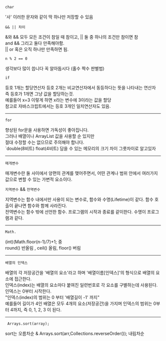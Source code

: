 `char`<br>

 '사' 이러한 문자와 같이 딱 하나만 저장할 수 있음 



`&& || 차이`<br>

 &와 && 모두 모든 조건이 참일 때 참이고, || 둘 중 하나의 조건만 참이면 참 <br>
 and && 그리고 둘다 만족해야함. <br>
|| or 혹은 오직 하나만 만족하면 됨.


  
`n % 2 == 0`<br>

 생각보다 많이 씁니다 꼭 알아둡시다 (홀수 짝수 판별법)


`if`
     
  등호 1개는 할당연산자  등호 2개는 비교연산자에서 동등하다는 뜻을 나타내는 연산자 <br>
  즉 등호가 1개면 그냥 값을 할당하는것. <br>
  예를들어 x=3 이렇게 하면 x라는 변수에 3이라는 값을 할당 <br>
  참고로 자바스크립트에서는 등호 3개인 일치연산자도 있음.
      <hr>
      
      
`for`
      
  향상된 for문을 사용하면 가독성이 좋아집니다. <br>
  그러나 배열이나 ArrayList 값을 사용할 순 있지만 <br>
  절대 수정할 수는 없으므로 주의해야 합니다.<br>
  `double(8비트) float(4비트) 
  담을 수 있는 메모리의 크기 차이 그릇차이로 알고있자 
      <hr>
      
`매개변수`
 
   매개변수란 둘 사이에서 양편의 관계를 맺어주면서, 어떤 관계나 범위 안에서 여러가지 값으로 변할 수 있는 가변적 요소이다.<br>
   
`지역변수` && `전역변수`
  
   지역변수는 함수 내에서만 사용이 되는 변수로, 함수와 수명(Lifetime)이 같다. 함수 호출이 끝나면 함수와 함께 사라진다.<br>
   전역변수는 함수 밖에 선언한 함수. 프로그램의 시작과 종료를 같이한다. 수명이 프로그램과 같다.
   <hr>
   
`Math.`

   (int)(Math.floor(n-1)/7)+1; 중 <br>
   round() 반올림 , ceil() 올림, floor() 버림<br>
      <hr>
      
`배열의 인덱스`
  
   배열의 각 저장공간을 '배열의 요소'라고 하며 '배열이름[인덱스]'의 형식으로 배열의 요소에 접근한다.<br>
   인덱스(index)는 배열의 요소마다 붙여진 일련번호로 각 요소를 구별하는데 사용된다. 인덱스는 0부터 시작한다.<br>
   "인덱스(index)의 범위는 0 부터 '배열길이 -1' 까지"<br>
   예를들어 길이가 4인 배열은 모두 4개의 요소(저장공간)을 가지며 인덱스의 범위는 0부터 4까지, 즉 0, 1, 2, 3 이 된다.<br>
   <hr>
   
` Arrays.sort(array);`

  sort는 오름차순 &   Arrays.sort(arr,Collections.reverseOrder()); 내림차순 
   
   
